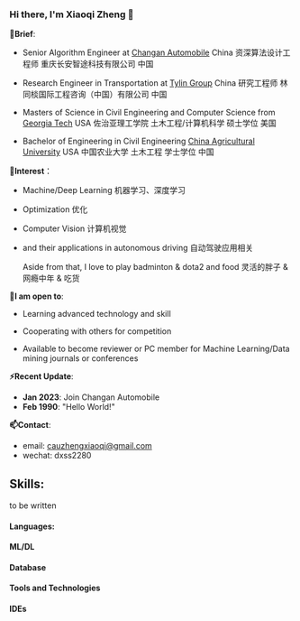 ### Hi there, I'm Xiaoqi Zheng 👋




**🌱Brief**:
- Senior Algorithm Engineer at [Changan Automobile](http://www.globalchangan.com/) China  资深算法设计工程师 重庆长安智途科技有限公司 中国

- Research Engineer in Transportation at [Tylin Group](http://www.tylin.com/) China  研究工程师 林同棪国际工程咨询（中国）有限公司 中国

- Masters of Science in Civil Engineering and Computer Science from  [Georgia Tech](http://www.gatech.edu/) USA  佐治亚理工学院 土木工程/计算机科学 硕士学位 美国

- Bachelor of Engineering in Civil Engineering  [China Agricultural University](http://en.cau.edu.cn/) USA 中国农业大学 土木工程 学士学位 中国

**🤔Interest**： 
- Machine/Deep Learning  机器学习、深度学习
- Optimization  优化
- Computer Vision 计算机视觉
- and their applications in autonomous driving  自动驾驶应用相关

  Aside from that, I love to play badminton & dota2 and food  灵活的胖子 & 网瘾中年 & 吃货<br> 
  
 **💬I am open to**:

- Learning advanced technology and skill

- Cooperating with others for competition 

- Available to become reviewer or PC member for Machine Learning/Data mining journals or conferences

**⚡Recent Update**:
- **Jan 2023**: Join Changan Automobile
- **Feb 1990**: "Hello World!"

**📫Contact**:
- email: cauzhengxiaoqi@gmail.com <br>
- wechat: dxss2280 <br>



## Skills:
 to be written
#### Languages:
#### ML/DL
#### Database
#### Tools and Technologies
#### IDEs
